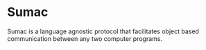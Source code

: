 # Sumac
Sumac is a language agnostic protocol that facilitates object based communication between any two computer programs.
